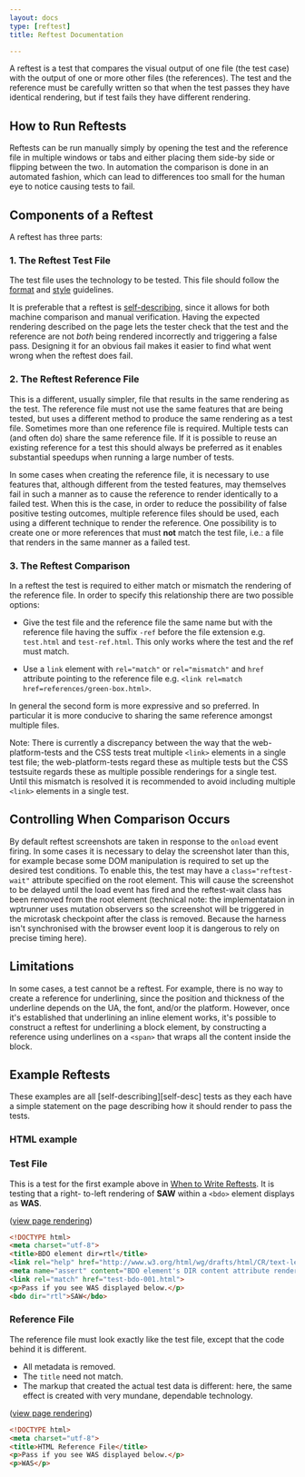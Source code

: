 ```yaml
---
layout: docs
type: [reftest]
title: Reftest Documentation

---
```


A reftest is a test that compares the visual output of one file (the
test case) with the output of one or more other files (the
references). The test and the reference must be carefully written so
that when the test passes they have identical rendering, but if test
fails they have different rendering.

## How to Run Reftests

Reftests can be run manually simply by opening the test and the
reference file in multiple windows or tabs and either placing them
side-by side or flipping between the two. In automation the comparison
is done in an automated fashion, which can lead to differences too
small for the human eye to notice causing tests to fail.

## Components of a Reftest

A reftest has three parts:

### 1. The Reftest Test File ###

The test file uses the technology to be tested. This file should
follow the [format][format] and [style][style] guidelines.

It is preferable that a reftest is [self-describing][selfdesc],
since it allows for both machine comparison and manual
verification.  Having the expected rendering described on the page
lets the tester check that the test and the reference are not
_both_ being rendered incorrectly and triggering a false pass.
Designing it for an obvious fail makes it easier to find what went
wrong when the reftest does fail.

### 2. The Reftest Reference File ###

This is a different, usually simpler, file that results in the same
rendering as the test. The reference file must not use the same
features that are being tested, but uses a different method to
produce the same rendering as a test file. Sometimes more than one
reference file is required. Multiple tests can (and often do) share
the same reference file. If it is possible to reuse an existing
reference for a test this should always be preferred as it enables
substantial speedups when running a large number of tests.

In some cases when creating the reference file, it is necessary to
use features that, although different from the tested features,
may themselves fail in such a manner as to cause the reference to
render identically to a failed test. When this is the case, in
order to reduce the possibility of false positive testing
outcomes, multiple reference files should be used, each using a
different technique to render the reference. One possibility is to
create one or more references that must **not** match the test
file, i.e.: a file that renders in the same manner as a failed
test.

### 3. The Reftest Comparison ###

In a reftest the test is required to either match or mismatch the
rendering of the reference file. In order to specify this
relationship there are two possible options:

* Give the test file and the reference file the same name but with the
  reference file having the suffix `-ref` before the file extension
  e.g. `test.html` and `test-ref.html`. This only works where the test
  and the ref must match.

* Use a `link` element with `rel="match"` or `rel="mismatch"` and
  `href` attribute pointing to the reference file e.g. `<link
  rel=match href=references/green-box.html>`.

In general the second form is more expressive and so preferred. In
particular it is more conducive to sharing the same reference amongst
multiple files.

Note: There is currently a discrepancy between the way that the
web-platform-tests and the CSS tests treat multiple `<link>` elements
in a single test file; the web-platform-tests regard these as multiple
tests but the CSS testsuite regards these as multiple possible
renderings for a single test. Until this mismatch is resolved it is
recommended to avoid including multiple `<link>` elements in a single
test.

## Controlling When Comparison Occurs

By default reftest screenshots are taken in response to the `onload`
event firing. In some cases it is necessary to delay the screenshot
later than this, for example becase some DOM manipulation is
required to set up the desired test conditions. To enable this, the
test may have a `class="reftest-wait"` attribute specified on the root
element. This will cause the screenshot to be delayed until the load
event has fired and the reftest-wait class has been removed from the
root element (technical note: the implementataion in wptrunner uses
mutation observers so the screenshot will be triggered in the
microtask checkpoint after the class is removed. Because the harness
isn't synchronised with the browser event loop it is dangerous to rely
on precise timing here).

## Limitations

In some cases, a test cannot be a reftest. For example, there is no
way to create a reference for underlining, since the position and
thickness of the underline depends on the UA, the font, and/or the
platform. However, once it's established that underlining an inline
element works, it's possible to construct a reftest for underlining
a block element, by constructing a reference using underlines on a
```<span>``` that wraps all the content inside the block.

## Example Reftests

These examples are all [self-describing][self-desc] tests as they
each have a simple statement on the page describing how it should
render to pass the tests.

### HTML example

### Test File

This is a test for the first example above in
[When to Write Reftests](#when-to-write). It is testing that a right-
to-left rendering of **SAW** within a ```<bdo>``` element displays
as **WAS**.

([view page rendering][html-reftest-example])

```html
<!DOCTYPE html>
<meta charset="utf-8">
<title>BDO element dir=rtl</title>
<link rel="help" href="http://www.w3.org/html/wg/drafts/html/CR/text-level-semantics.html#the-bdo-element">
<meta name="assert" content="BDO element's DIR content attribute renders corrently given value of 'rtl'.">
<link rel="match" href="test-bdo-001.html">
<p>Pass if you see WAS displayed below.</p>
<bdo dir="rtl">SAW</bdo>
```

### Reference File

The reference file must look exactly like the test file,
except that the code behind it is different.

* All metadata is removed.
* The ```title``` need not match.
* The markup that created the actual test data is
  different: here, the same effect is created with
  very mundane, dependable technology.

([view page rendering][html-reffile-example])

```html
<!DOCTYPE html>
<meta charset="utf-8">
<title>HTML Reference File</title>
<p>Pass if you see WAS displayed below.</p>
<p>WAS</p>
```

[testharness]: ./testharness-documentation.html
[format]: ./test-format-guidelines.html
[style]: ./test-style-guidelines.html
[selfdesc]: ./test-style-guidelines.html#self-describing
[reference-links]: ./test-templates.html#reference-links
[html-reftest-example]: ./html-reftest-example.html
[html-reffile-example]: ./html-reffile-example.html
[css-reftest-example]: http://test.csswg.org/source/css21/borders/border-bottom-applies-to-009.xht
[css-reffile-example]: http://test.csswg.org/source/css21/borders/border-bottom-applies-to-001-ref.xht
[svg-reftest-example]: http://test.csswg.org/source/css-transforms-1/translate/svg-translate-001.html
[svg-reffile-example]: http://test.csswg.org/source/css-transforms-1/translate/reference/svg-translate-ref.html
[indicating-failure]: ./test-style-guidelines.html#failure
